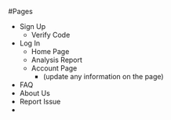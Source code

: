 #Pages
- Sign Up
    - Verify Code
- Log In
    - Home Page
    - Analysis Report
    - Account Page
        - (update any information on the page)
- FAQ
- About Us
- Report Issue
- 

